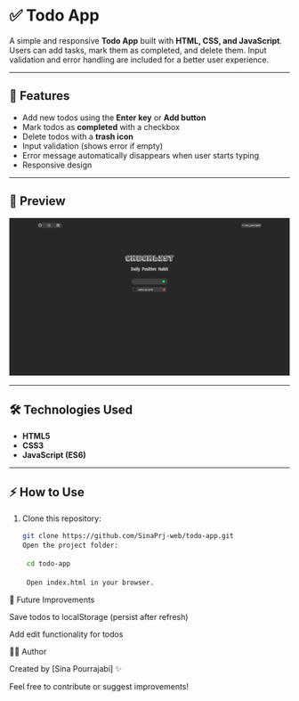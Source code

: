 # ✅ Todo App

A simple and responsive **Todo App** built with **HTML, CSS, and JavaScript**.  
Users can add tasks, mark them as completed, and delete them. Input validation and error handling are included for a better user experience.

---

## 🚀 Features
- Add new todos using the **Enter key** or **Add button**  
- Mark todos as **completed** with a checkbox  
- Delete todos with a **trash icon**  
- Input validation (shows error if empty)  
- Error message automatically disappears when user starts typing  
- Responsive design  

---

## 📸 Preview
![Todo App ScreenShot](SS.png)

---

## 🛠️ Technologies Used
- **HTML5**
- **CSS3**
- **JavaScript (ES6)**

---
## ⚡ How to Use
1. Clone this repository:
   ```bash
   git clone https://github.com/SinaPrj-web/todo-app.git
   Open the project folder:

    cd todo-app

    Open index.html in your browser.


📌 Future Improvements

Save todos to localStorage (persist after refresh)

Add edit functionality for todos

👨‍💻 Author

Created by [Sina Pourrajabi] ✨

Feel free to contribute or suggest improvements!
